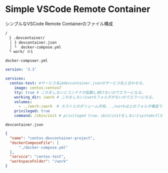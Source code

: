 # Simple VSCode Remote Container

シンプルなVSCode Remote Containerのファイル構成

```bash
/
　├ .devcontainer/
  │ ├ devcontainer.json
  │ └  docker-compose.yml
　└ work/ ※1
```

`docker-compsoer.yml`

```yml
version: '3.3'

services:
  centos-test: #サービス名はdevcontainer.jsonのサービス名と合わせる。
    image: centos:centos7
    tty: true # これをしないとコンテナが起動し続けないのでエラーになる。
    working_dir: /work # これをしないとworkフォルダがないのでエラーになる。
    volumes: 
      - ../work:/work  # ホストとのボリューム共有。../workは上のフォルダ構造で示した※1の一つ上の階層のworkフォルダを指し示す。
    privileged: true
    command: /sbin/init # privileged true，sbin/initをしないとsystemctlが権限の問題で動かない。
```

`devcontainer.json`

```json
{
  "name": "centos-devcontainer-project",
  "dockerComposeFile": [
      "./docker-compose.yml"
  ],
  "service": "centos-test",
  "workspaceFolder": "/work"
} 
```

